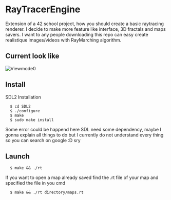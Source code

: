 # RayTracerEngine

Extension of a 42 school project, how you should create a basic raytracing renderer.
I decide to make more feature like interface, 3D fractals and maps savers.
I want to any people downloading this repo can easy create realistique images/videos with RayMarching algorithm. 

## Current look like

![Viewmode0](screen/BasicViewmode)

## Install
  SDL2 Installation
```
  $ cd SDL2
  $ ./configure
  $ make
  $ sudo make install
```
  Some error could be happend here SDL need some dependency, maybe I gonna explain all things to do
  but I currently do not understand every thing so you can search on google :D sry
##  Launch
```
  $ make && ./rt
```
  If you want to open a map already saved find the .rt file of your map and specified the file in you cmd
```
  $ make && ./rt directory/maps.rt
```
